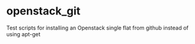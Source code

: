 openstack_git
=============

Test scripts for installing an Openstack single flat from github instead of using apt-get
